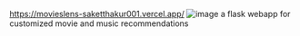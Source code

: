https://movieslens-saketthakur001.vercel.app/
![image](https://user-images.githubusercontent.com/58982512/235493177-a00f46d6-ec7d-4f7b-92c4-f4869398d560.png)
a flask webapp for customized movie and music recommendations
